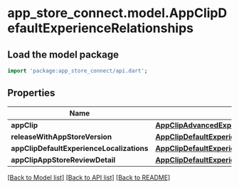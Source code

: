 # app_store_connect.model.AppClipDefaultExperienceRelationships

## Load the model package
```dart
import 'package:app_store_connect/api.dart';
```

## Properties
Name | Type | Description | Notes
------------ | ------------- | ------------- | -------------
**appClip** | [**AppClipAdvancedExperienceRelationshipsAppClip**](AppClipAdvancedExperienceRelationshipsAppClip.md) |  | [optional] 
**releaseWithAppStoreVersion** | [**AppClipDefaultExperienceRelationshipsReleaseWithAppStoreVersion**](AppClipDefaultExperienceRelationshipsReleaseWithAppStoreVersion.md) |  | [optional] 
**appClipDefaultExperienceLocalizations** | [**AppClipDefaultExperienceRelationshipsAppClipDefaultExperienceLocalizations**](AppClipDefaultExperienceRelationshipsAppClipDefaultExperienceLocalizations.md) |  | [optional] 
**appClipAppStoreReviewDetail** | [**AppClipDefaultExperienceRelationshipsAppClipAppStoreReviewDetail**](AppClipDefaultExperienceRelationshipsAppClipAppStoreReviewDetail.md) |  | [optional] 

[[Back to Model list]](../README.md#documentation-for-models) [[Back to API list]](../README.md#documentation-for-api-endpoints) [[Back to README]](../README.md)


